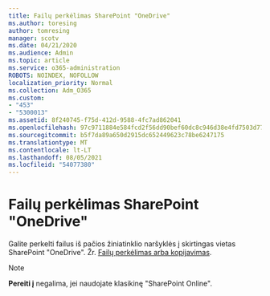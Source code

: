 ```yaml
---
title: Failų perkėlimas SharePoint "OneDrive"
ms.author: toresing
author: tomresing
manager: scotv
ms.date: 04/21/2020
ms.audience: Admin
ms.topic: article
ms.service: o365-administration
ROBOTS: NOINDEX, NOFOLLOW
localization_priority: Normal
ms.collection: Adm_O365
ms.custom:
- "453"
- "5300013"
ms.assetid: 8f240745-f75d-412d-9588-4fc7ad862041
ms.openlocfilehash: 97c9711884e584fcd2f56dd90bef60dc8c946d38e4fd7503d776ef4827d5dba8
ms.sourcegitcommit: b5f7da89a650d2915dc652449623c78be6247175
ms.translationtype: MT
ms.contentlocale: lt-LT
ms.lasthandoff: 08/05/2021
ms.locfileid: "54077380"
---
```

# <a name="move-files-in-sharepoint-and-onedrive"></a>Failų perkėlimas SharePoint "OneDrive"

Galite perkelti failus iš pačios žiniatinklio naršyklės į skirtingas vietas SharePoint "OneDrive". Žr. [Failų perkėlimas arba kopijavimas](https://support.microsoft.com/office/move-or-copy-files-in-sharepoint-00e2f483-4df3-46be-a861-1f5f0c1a87bc?ui=en-US&rs=en-US&ad=US).


> [!NOTE]
> **Pereiti į** negalima, jei naudojate klasikinę "SharePoint Online".
  
